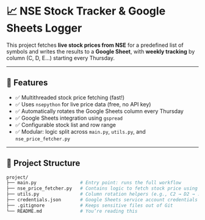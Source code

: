 # 📈 NSE Stock Tracker & Google Sheets Logger

This project fetches **live stock prices from NSE** for a predefined list of symbols and writes the results to a **Google Sheet**, with **weekly tracking** by column (C, D, E...) starting every Thursday.

---

## 🔧 Features

- ✅ Multithreaded stock price fetching (fast!)
- ✅ Uses `nsepython` for live price data (free, no API key)
- ✅ Automatically rotates the Google Sheets column every Thursday
- ✅ Google Sheets integration using `gspread`
- ✅ Configurable stock list and row range
- ✅ Modular: logic split across `main.py`, `utils.py`, and `nse_price_fetcher.py`

---

## 📁 Project Structure

```bash
project/
├── main.py                # Entry point: runs the full workflow
├── nse_price_fetcher.py   # Contains logic to fetch stock price using nsepython
├── utils.py               # Column rotation helpers (e.g., C2 → D2 → ...)
├── credentials.json       # Google Sheets service account credentials (ignored)
├── .gitignore             # Keeps sensitive files out of Git
└── README.md              # You’re reading this
